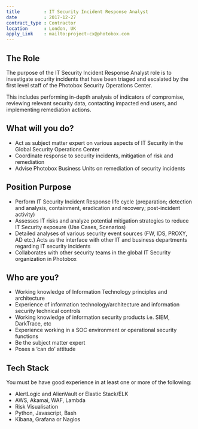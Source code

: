 ```yaml
---
title         : IT Security Incident Response Analyst
date          : 2017-12-27
contract_type : Contractor
location      : London, UK
apply_Link    : mailto:project-cx@photobox.com
---
```


## The Role

The purpose of the IT Security Incident Response Analyst role is to investigate security incidents that have been triaged and escalated by the first level staff of the Photobox Security Operations Center. 

This includes performing in-depth analysis of indicators of compromise, reviewing relevant security data, contacting impacted end users, and implementing remediation actions.

## What will you do?

- Act as subject matter expert on various aspects of IT Security in the Global Security Operations Center 
- Coordinate response to security incidents, mitigation of risk and remediation 
- Advise Photobox Business Units on remediation of security incidents 

## Position Purpose 

- Perform IT Security Incident Response life cycle (preparation; detection and analysis, containment, eradication and recovery; post-incident activity)
- Assesses IT risks and analyze potential mitigation strategies to reduce IT Security exposure (Use Cases, Scenarios) 
- Detailed analyses of various security event sources (FW, IDS, PROXY, AD etc.) Acts as the interface with other IT and business departments regarding IT security incidents 
- Collaborates with other security teams in the global IT Security organization in Photobox

## Who are you?

- Working knowledge of Information Technology principles and architecture
- Experience of information technology/architecture and information security technical controls
- Working knowledge of information security products i.e. SIEM, DarkTrace, etc
- Experience working in a SOC environment or operational security functions
- Be the subject matter expert
- Poses a ‘can do’ attitude

## Tech Stack

You must be have good experience in at least one or more of the following:

- AlertLogic and AlienVault or Elastic Stack/ELK
- AWS, Akamai, WAF, Lambda
- Risk Visualisation
- Python, Javascript, Bash
- Kibana, Grafana or Nagios
